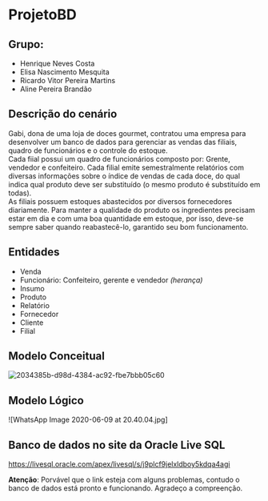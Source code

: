 # ProjetoBD
## **Grupo:** 
* Henrique Neves Costa 
* Elisa Nascimento Mesquita
* Ricardo Vitor Pereira Martins
* Aline Pereira Brandão

## **Descrição do cenário**
<p>Gabi, dona de uma loja de doces gourmet, contratou uma empresa para desenvolver um banco de dados para gerenciar as vendas das filiais, quadro de funcionários e o controle do estoque. <br>
 Cada fiial possui um quadro de funcionários composto por: Grente, vendedor e confeiteiro.
 Cada filial emite semestralmente relatórios com diversas informações sobre o índice de vendas de cada doce, do qual indica qual produto deve ser substituído (o mesmo produto é substituído em todas). <br>
 As filiais possuem estoques abastecidos por diversos fornecedores diariamente. Para manter a qualidade do produto os ingredientes precisam estar em dia e com uma boa quantidade em estoque, por isso, deve-se sempre saber quando reabastecê-lo, garantido seu bom funcionamento.

## **Entidades**
* Venda
* Funcionário: Confeiteiro, gerente e vendedor *(herança)*
* Insumo
* Produto
* Relatório
* Fornecedor
* Cliente
* Filial

## **Modelo Conceitual**

![2034385b-d98d-4384-ac92-fbe7bbb05c60](https://user-images.githubusercontent.com/62437015/85328915-f4ee0880-b4a7-11ea-9d75-d8d8f0784758.jpg)

## **Modelo Lógico**

![WhatsApp Image 2020-06-09 at 20.40.04.jpg]


## **Banco de dados no site da Oracle Live SQL**

https://livesql.oracle.com/apex/livesql/s/j9plcf9jelxldboy5kdqa4agi

**Atenção**: Porvável que o link esteja com alguns problemas, contudo o banco de dados está pronto e funcionando. Agradeço a compreenção.
